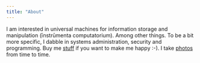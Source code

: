 ```yaml
---
title: "About"
---
```


I am interested in universal machines for information storage and manipulation (īnstrūmenta computatorium). Among other things. To be a bit more specific, I dabble in systems administration, security and programming. Buy me [stuff](https://amzn.com/w/23WE353M6O53S) if you want to make me happy :-). I take [photos](https://www.flickr.com/photos/jozrei) from time to time.
